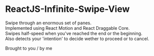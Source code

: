# ReactJS-Infinite-Swipe-View

Swipe through an enormous set of panes.  
Implemented using React Motion and React Draggable Core.  
Swipes half-speed when you've reached the end or the beginning.  
Also detects your 'intention' to decide wether to proceed or to cancel.  

Brought to you / by me
